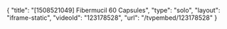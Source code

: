 {
    "title": "[1508521049] Fibermucil  60 Capsules",
    "type": "solo",
    "layout": "iframe-static",
    "videoId": "123178528",
    "url": "\/tvpembed\/123178528"
}